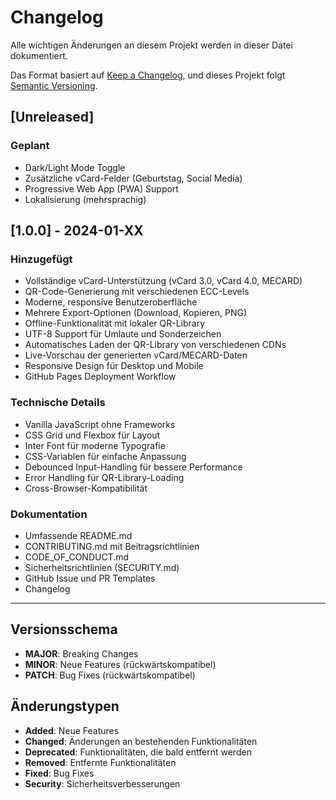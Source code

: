 # Changelog

Alle wichtigen Änderungen an diesem Projekt werden in dieser Datei dokumentiert.

Das Format basiert auf [Keep a Changelog](https://keepachangelog.com/de/1.0.0/),
und dieses Projekt folgt [Semantic Versioning](https://semver.org/lang/de/).

## [Unreleased]

### Geplant
- Dark/Light Mode Toggle
- Zusätzliche vCard-Felder (Geburtstag, Social Media)
- Progressive Web App (PWA) Support
- Lokalisierung (mehrsprachig)

## [1.0.0] - 2024-01-XX

### Hinzugefügt
- Vollständige vCard-Unterstützung (vCard 3.0, vCard 4.0, MECARD)
- QR-Code-Generierung mit verschiedenen ECC-Levels
- Moderne, responsive Benutzeroberfläche
- Mehrere Export-Optionen (Download, Kopieren, PNG)
- Offline-Funktionalität mit lokaler QR-Library
- UTF-8 Support für Umlaute und Sonderzeichen
- Automatisches Laden der QR-Library von verschiedenen CDNs
- Live-Vorschau der generierten vCard/MECARD-Daten
- Responsive Design für Desktop und Mobile
- GitHub Pages Deployment Workflow

### Technische Details
- Vanilla JavaScript ohne Frameworks
- CSS Grid und Flexbox für Layout
- Inter Font für moderne Typografie
- CSS-Variablen für einfache Anpassung
- Debounced Input-Handling für bessere Performance
- Error Handling für QR-Library-Loading
- Cross-Browser-Kompatibilität

### Dokumentation
- Umfassende README.md
- CONTRIBUTING.md mit Beitragsrichtlinien
- CODE_OF_CONDUCT.md
- Sicherheitsrichtlinien (SECURITY.md)
- GitHub Issue und PR Templates
- Changelog

---

## Versionsschema

- **MAJOR**: Breaking Changes
- **MINOR**: Neue Features (rückwärtskompatibel)
- **PATCH**: Bug Fixes (rückwärtskompatibel)

## Änderungstypen

- **Added**: Neue Features
- **Changed**: Änderungen an bestehenden Funktionalitäten
- **Deprecated**: Funktionalitäten, die bald entfernt werden
- **Removed**: Entfernte Funktionalitäten
- **Fixed**: Bug Fixes
- **Security**: Sicherheitsverbesserungen 